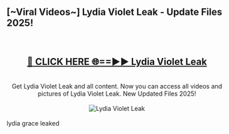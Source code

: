 <h2>[~Viral Videos~] Lydia Violet Leak - Update Files 2025!</h2>
<br>
<div align="center">
<h2><a href="https://betterlinks.top/A2PfLJ" rel="nofollow">🔴 CLICK HERE 🌐==►► Lydia Violet Leak</a></h2>
<br>
Get Lydia Violet Leak and all content. Now you can access all videos and pictures of Lydia Violet Leak. New Updated Files 2025!
<br>
<br>
<a href="https://betterlinks.top/A2PfLJ" rel="nofollow" data-target="animated-image.originalLink"><img src="https://i.ibb.co.com/WyWwxjT/player-gif2.gif" alt="Lydia Violet Leak" style="max-width: 100%; display: inline-block;" data-target="animated-image.originalImage"></a>
</div>
<br>
lydia grace leaked